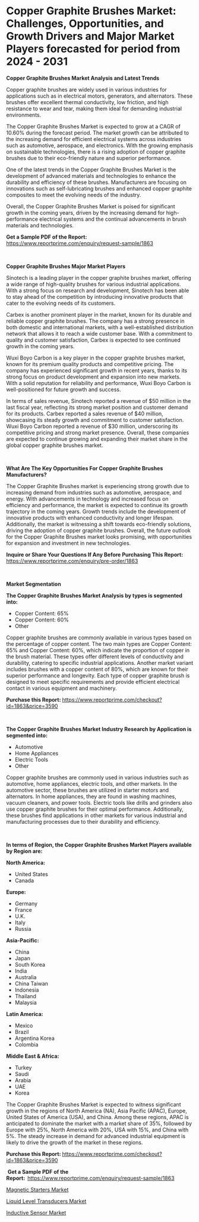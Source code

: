 <p><h1>Copper Graphite Brushes Market: Challenges, Opportunities, and Growth Drivers and Major Market Players forecasted for period from 2024 - 2031</h1></p><p><strong>Copper Graphite Brushes Market Analysis and Latest Trends</strong></p>
<p><p>Copper graphite brushes are widely used in various industries for applications such as in electrical motors, generators, and alternators. These brushes offer excellent thermal conductivity, low friction, and high resistance to wear and tear, making them ideal for demanding industrial environments.</p><p>The Copper Graphite Brushes Market is expected to grow at a CAGR of 10.60% during the forecast period. The market growth can be attributed to the increasing demand for efficient electrical systems across industries such as automotive, aerospace, and electronics. With the growing emphasis on sustainable technologies, there is a rising adoption of copper graphite brushes due to their eco-friendly nature and superior performance.</p><p>One of the latest trends in the Copper Graphite Brushes Market is the development of advanced materials and technologies to enhance the durability and efficiency of these brushes. Manufacturers are focusing on innovations such as self-lubricating brushes and enhanced copper graphite composites to meet the evolving needs of the industry.</p><p>Overall, the Copper Graphite Brushes Market is poised for significant growth in the coming years, driven by the increasing demand for high-performance electrical systems and the continual advancements in brush materials and technologies.</p></p>
<p><strong>Get a Sample PDF of the Report:&nbsp;</strong> <a href="https://www.reportprime.com/enquiry/request-sample/1863">https://www.reportprime.com/enquiry/request-sample/1863</a></p>
<p>&nbsp;</p>
<p><strong>Copper Graphite Brushes Major Market Players</strong></p>
<p><p>Sinotech is a leading player in the copper graphite brushes market, offering a wide range of high-quality brushes for various industrial applications. With a strong focus on research and development, Sinotech has been able to stay ahead of the competition by introducing innovative products that cater to the evolving needs of its customers.</p><p>Carbex is another prominent player in the market, known for its durable and reliable copper graphite brushes. The company has a strong presence in both domestic and international markets, with a well-established distribution network that allows it to reach a wide customer base. With a commitment to quality and customer satisfaction, Carbex is expected to see continued growth in the coming years.</p><p>Wuxi Boyo Carbon is a key player in the copper graphite brushes market, known for its premium quality products and competitive pricing. The company has experienced significant growth in recent years, thanks to its strong focus on product development and expansion into new markets. With a solid reputation for reliability and performance, Wuxi Boyo Carbon is well-positioned for future growth and success.</p><p>In terms of sales revenue, Sinotech reported a revenue of $50 million in the last fiscal year, reflecting its strong market position and customer demand for its products. Carbex reported a sales revenue of $40 million, showcasing its steady growth and commitment to customer satisfaction. Wuxi Boyo Carbon reported a revenue of $30 million, underscoring its competitive pricing and strong market presence. Overall, these companies are expected to continue growing and expanding their market share in the global copper graphite brushes market.</p></p>
<p>&nbsp;</p>
<p><strong>What Are The Key Opportunities For Copper Graphite Brushes Manufacturers?</strong></p>
<p><p>The Copper Graphite Brushes market is experiencing strong growth due to increasing demand from industries such as automotive, aerospace, and energy. With advancements in technology and increased focus on efficiency and performance, the market is expected to continue its growth trajectory in the coming years. Growth trends include the development of innovative products with enhanced conductivity and longer lifespan. Additionally, the market is witnessing a shift towards eco-friendly solutions, driving the adoption of copper graphite brushes. Overall, the future outlook for the Copper Graphite Brushes market looks promising, with opportunities for expansion and investment in new technologies.</p></p>
<p><strong>Inquire or Share Your Questions If Any Before Purchasing This Report:</strong> <a href="https://www.reportprime.com/enquiry/pre-order/1863">https://www.reportprime.com/enquiry/pre-order/1863</a></p>
<p>&nbsp;</p>
<p><strong>Market Segmentation</strong></p>
<p><strong>The Copper Graphite Brushes Market Analysis by types is segmented into:</strong></p>
<p><ul><li>Copper Content: 65%</li><li>Copper Content: 60%</li><li>Other</li></ul></p>
<p><p>Copper graphite brushes are commonly available in various types based on the percentage of copper content. The two main types are Copper Content: 65% and Copper Content: 60%, which indicate the proportion of copper in the brush material. These types offer different levels of conductivity and durability, catering to specific industrial applications. Another market variant includes brushes with a copper content of 80%, which are known for their superior performance and longevity. Each type of copper graphite brush is designed to meet specific requirements and provide efficient electrical contact in various equipment and machinery.</p></p>
<p><strong>Purchase this Report:&nbsp;</strong><a href="https://www.reportprime.com/checkout?id=1863&price=3590">https://www.reportprime.com/checkout?id=1863&price=3590</a></p>
<p>&nbsp;</p>
<p><strong>The Copper Graphite Brushes Market Industry Research by Application is segmented into:</strong></p>
<p><ul><li>Automotive</li><li>Home Appliances</li><li>Electric Tools</li><li>Other</li></ul></p>
<p><p>Copper graphite brushes are commonly used in various industries such as automotive, home appliances, electric tools, and other markets. In the automotive sector, these brushes are utilized in starter motors and alternators. In home appliances, they are found in washing machines, vacuum cleaners, and power tools. Electric tools like drills and grinders also use copper graphite brushes for their optimal performance. Additionally, these brushes find applications in other markets for various industrial and manufacturing processes due to their durability and efficiency.</p></p>
<p>&nbsp;</p>
<p><strong>In terms of Region, the Copper Graphite Brushes Market Players available by Region are:</strong></p>
<p>
    <p> <strong> North America: </strong>
        <ul>
            <li>United States</li>
            <li>Canada</li>
        </ul>
        </p> 
    <p> <strong> Europe: </strong>
        <ul>
            <li>Germany</li>
            <li>France</li>
            <li>U.K.</li>
            <li>Italy</li>
            <li>Russia</li>
        </ul>
        </p> 
    <p> <strong> Asia-Pacific: </strong>
        <ul>
            <li>China</li>
            <li>Japan</li>
            <li>South Korea</li>
            <li>India</li>
            <li>Australia</li>
            <li>China Taiwan</li>
            <li>Indonesia</li>
            <li>Thailand</li>
            <li>Malaysia</li>
        </ul>
        </p> 
    <p> <strong> Latin America: </strong>
        <ul>
            <li>Mexico</li>
            <li>Brazil</li>
            <li>Argentina Korea</li>
            <li>Colombia</li>
        </ul>
        </p> 
    <p> <strong> Middle East & Africa: </strong>
        <ul>
            <li>Turkey</li>
            <li>Saudi</li>
            <li>Arabia</li>
            <li>UAE</li>
            <li>Korea</li>
        </ul>
    </p>
    </p>
<p><p>The Copper Graphite Brushes Market is expected to witness significant growth in the regions of North America (NA), Asia Pacific (APAC), Europe, United States of America (USA), and China. Among these regions, APAC is anticipated to dominate the market with a market share of 35%, followed by Europe with 25%, North America with 20%, USA with 15%, and China with 5%. The steady increase in demand for advanced industrial equipment is likely to drive the growth of the market in these regions.</p></p>
<p><strong>Purchase this Report: </strong><a href="https://www.reportprime.com/checkout?id=1863&price=3590">https://www.reportprime.com/checkout?id=1863&price=3590</a></p>
<p>&nbsp;<strong>Get a Sample PDF of the Report:&nbsp;&nbsp;</strong><a href="https://www.reportprime.com/enquiry/request-sample/1863">https://www.reportprime.com/enquiry/request-sample/1863</a></p>
<p><strong></strong></p>
<p><p><a href="https://github.com/ChiragRP21/Market-Research-Report-List-3/blob/main/magnetic-starters-market.md">Magnetic Starters Market</a></p><p><a href="https://github.com/Airanohannonzb68e5pb53oc1/Market-Research-Report-List-1/blob/main/liquid-level-transducers-market.md">Liquid Level Transducers Market</a></p><p><a href="https://github.com/fiixsa/Market-Research-Report-List-2/blob/main/inductive-sensor-market.md">Inductive Sensor Market</a></p></p>